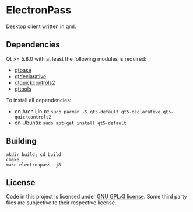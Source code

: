 # ElectronPass
Desktop client written in qml.

## Dependencies
Qt >= 5.8.0 with at least the following modules is required:
- [qtbase](http://code.qt.io/cgit/qt/qtbase.git)
- [qtdeclarative](http://code.qt.io/cgit/qt/qtdeclarative.git)
- [qtquickcontrols2](http://code.qt.io/cgit/qt/qtquickcontrols2.git)
- [qttools](http://code.qt.io/cgit/qt/qttools.git/)

To install all dependencies:
- on Arch Linux:
```sudo pacman -S qt5-default qt5-declarative qt5-quickcontrols2```
- on Ubuntu: 
```sudo apt-get install qt5-default```

## Building

    mkdir build; cd build
    cmake ..
    make electronpass -j8


## License
Code in this project is licensed under [GNU GPLv3 license](https://github.com/electronpass/electronpass-desktop/blob/master/LICENSE). Some third party files are subjective to their respective license.
